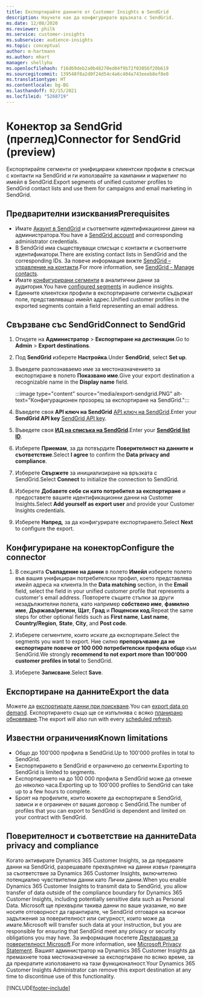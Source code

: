 ```yaml
---
title: Експортирайте данните от Customer Insights в SendGrid
description: Научете как да конфигурирате връзката с SendGrid.
ms.date: 12/08/2020
ms.reviewer: philk
ms.service: customer-insights
ms.subservice: audience-insights
ms.topic: conceptual
author: m-hartmann
ms.author: mhart
manager: shellyha
ms.openlocfilehash: f16d69deb2a0b48270ed04f9b72f03056f20b619
ms.sourcegitcommit: 139548f8a2d0f24d54c4a6c404a743eeeb8ef8e0
ms.translationtype: HT
ms.contentlocale: bg-BG
ms.lasthandoff: 02/15/2021
ms.locfileid: "5268719"
---
```

# <a name="connector-for-sendgrid-preview"></a><span data-ttu-id="f7d4c-103">Конектор за SendGrid (преглед)</span><span class="sxs-lookup"><span data-stu-id="f7d4c-103">Connector for SendGrid (preview)</span></span>

<span data-ttu-id="f7d4c-104">Експортирайте сегменти от унифицирани клиентски профили в списъци с контакти на SendGrid и ги използвайте за кампании и маркетинг по имейл в SendGrid.</span><span class="sxs-lookup"><span data-stu-id="f7d4c-104">Export segments of unified customer profiles to SendGrid contact lists and use them for campaigns and email marketing in SendGrid.</span></span> 

## <a name="prerequisites"></a><span data-ttu-id="f7d4c-105">Предварителни изисквания</span><span class="sxs-lookup"><span data-stu-id="f7d4c-105">Prerequisites</span></span>

-   <span data-ttu-id="f7d4c-106">Имате [Акаунт в SendGrid](https://sendgrid.com/) и съответните идентификационни данни на администратора.</span><span class="sxs-lookup"><span data-stu-id="f7d4c-106">You have a [SendGrid account](https://sendgrid.com/) and corresponding administrator credentials.</span></span>
-   <span data-ttu-id="f7d4c-107">В SendGrid има съществуващи списъци с контакти и съответните идентификатори.</span><span class="sxs-lookup"><span data-stu-id="f7d4c-107">There are existing contact lists in SendGrid and the corresponding IDs.</span></span> <span data-ttu-id="f7d4c-108">За повече информация вижте [SendGrid – управление на контакти](https://sendgrid.com/docs/ui/managing-contacts/create-and-manage-contacts/#manage-contacts).</span><span class="sxs-lookup"><span data-stu-id="f7d4c-108">For more information, see [SendGrid - Manage contacts](https://sendgrid.com/docs/ui/managing-contacts/create-and-manage-contacts/#manage-contacts).</span></span>
-   <span data-ttu-id="f7d4c-109">Имате [конфигурирани сегменти](segments.md) в аналитични данни за аудитория.</span><span class="sxs-lookup"><span data-stu-id="f7d4c-109">You have [configured segments](segments.md) in audience insights.</span></span>
-   <span data-ttu-id="f7d4c-110">Единните клиентски профили в експортираните сегменти съдържат поле, представляващо имейл адрес.</span><span class="sxs-lookup"><span data-stu-id="f7d4c-110">Unified customer profiles in the exported segments contain a field representing an email address.</span></span>

## <a name="connect-to-sendgrid"></a><span data-ttu-id="f7d4c-111">Свързване със SendGrid</span><span class="sxs-lookup"><span data-stu-id="f7d4c-111">Connect to SendGrid</span></span>

1. <span data-ttu-id="f7d4c-112">Отидете на **Администратор** > **Експортиране на дестинации**.</span><span class="sxs-lookup"><span data-stu-id="f7d4c-112">Go to **Admin** > **Export destinations**.</span></span>

1. <span data-ttu-id="f7d4c-113">Под **SendGrid** изберете **Настройка**.</span><span class="sxs-lookup"><span data-stu-id="f7d4c-113">Under **SendGrid**, select **Set up**.</span></span>

1. <span data-ttu-id="f7d4c-114">Въведете разпознаваемо име за местоназначението за експортиране в полето **Показвано име**.</span><span class="sxs-lookup"><span data-stu-id="f7d4c-114">Give your export destination a recognizable name in the **Display name** field.</span></span>

   :::image type="content" source="media/export-sendgrid.PNG" alt-text="Конфигурационен прозорец за експортиране на SendGrid.":::

1. <span data-ttu-id="f7d4c-116">Въведете своя **API ключ на SendGrid** [API ключ на SendGrid](https://sendgrid.com/docs/ui/account-and-settings/api-keys/).</span><span class="sxs-lookup"><span data-stu-id="f7d4c-116">Enter your **SendGrid API key** [SendGrid API key](https://sendgrid.com/docs/ui/account-and-settings/api-keys/).</span></span>

1. <span data-ttu-id="f7d4c-117">Въведете своя **[ИД на списъка на SendGrid](https://sendgrid.com/docs/ui/managing-contacts/create-and-manage-contacts/#manage-contacts)**.</span><span class="sxs-lookup"><span data-stu-id="f7d4c-117">Enter your **[SendGrid list ID](https://sendgrid.com/docs/ui/managing-contacts/create-and-manage-contacts/#manage-contacts)**.</span></span>

1. <span data-ttu-id="f7d4c-118">Изберете **Приемам**, за да потвърдите **Поверителност на данните и съответствие**.</span><span class="sxs-lookup"><span data-stu-id="f7d4c-118">Select **I agree** to confirm the **Data privacy and compliance**.</span></span>

1. <span data-ttu-id="f7d4c-119">Изберете **Свържете** за инициализиране на връзката с SendGrid.</span><span class="sxs-lookup"><span data-stu-id="f7d4c-119">Select **Connect** to initialize the connection to SendGrid.</span></span>

1. <span data-ttu-id="f7d4c-120">Изберете **Добавете себе си като потребител за експортиране** и предоставете вашите идентификационни данни на Customer Insights.</span><span class="sxs-lookup"><span data-stu-id="f7d4c-120">Select **Add yourself as export user** and provide your Customer Insights credentials.</span></span>

1. <span data-ttu-id="f7d4c-121">Изберете **Напред**, за да конфигурирате експортирането.</span><span class="sxs-lookup"><span data-stu-id="f7d4c-121">Select **Next** to configure the export.</span></span>

## <a name="configure-the-connector"></a><span data-ttu-id="f7d4c-122">Конфигуриране на конектор</span><span class="sxs-lookup"><span data-stu-id="f7d4c-122">Configure the connector</span></span>

1. <span data-ttu-id="f7d4c-123">В секцията **Съвпадение на данни** в полето **Имейл** изберете полето във вашия унифициран потребителски профил, което представлява имейл адреса на клиента.</span><span class="sxs-lookup"><span data-stu-id="f7d4c-123">In the **Data matching** section, in the **Email** field, select the field in your unified customer profile that represents a customer's email address.</span></span> <span data-ttu-id="f7d4c-124">Повторете същите стъпки за други незадължителни полета, като например **собствено име**, **фамилно име**, **Държава/регион**, **Щат**, **Град** и **Пощенски код**.</span><span class="sxs-lookup"><span data-stu-id="f7d4c-124">Repeat the same steps for other optional fields such as **First name**, **Last name**, **Country/Region**, **State**, **City**, and **Post code**.</span></span>

1. <span data-ttu-id="f7d4c-125">Изберете сегментите, които искате да експортирате.</span><span class="sxs-lookup"><span data-stu-id="f7d4c-125">Select the segments you want to export.</span></span> <span data-ttu-id="f7d4c-126">Ние силно **препоръчваме да не експортирате повече от 100 000 потребителски профила общо** към SendGrid.</span><span class="sxs-lookup"><span data-stu-id="f7d4c-126">We strongly **recommend to not export more than 100'000 customer profiles in total** to SendGrid.</span></span> 

1. <span data-ttu-id="f7d4c-127">Изберете **Записване**.</span><span class="sxs-lookup"><span data-stu-id="f7d4c-127">Select **Save**.</span></span>

## <a name="export-the-data"></a><span data-ttu-id="f7d4c-128">Експортиране на данните</span><span class="sxs-lookup"><span data-stu-id="f7d4c-128">Export the data</span></span>

<span data-ttu-id="f7d4c-129">Можете да [експортирате данни при поискване](export-destinations.md).</span><span class="sxs-lookup"><span data-stu-id="f7d4c-129">You can [export data on demand](export-destinations.md).</span></span> <span data-ttu-id="f7d4c-130">Експортирането също ще се изпълнява с всяко [планирано обновяване](system.md#schedule-tab).</span><span class="sxs-lookup"><span data-stu-id="f7d4c-130">The export will also run with every [scheduled refresh](system.md#schedule-tab).</span></span>

## <a name="known-limitations"></a><span data-ttu-id="f7d4c-131">Известни ограничения</span><span class="sxs-lookup"><span data-stu-id="f7d4c-131">Known limitations</span></span>

- <span data-ttu-id="f7d4c-132">Общо до 100'000 профила в SendGrid.</span><span class="sxs-lookup"><span data-stu-id="f7d4c-132">Up to 100'000 profiles in total to SendGrid.</span></span>
- <span data-ttu-id="f7d4c-133">Експортирането в SendGrid е ограничено до сегменти.</span><span class="sxs-lookup"><span data-stu-id="f7d4c-133">Exporting to SendGrid is limited to segments.</span></span>
- <span data-ttu-id="f7d4c-134">Експортирането на до 100 000 профила в SendGrid може да отнеме до няколко часа.</span><span class="sxs-lookup"><span data-stu-id="f7d4c-134">Exporting up to 100'000 profiles to SendGrid can take up to a few hours to complete.</span></span> 
- <span data-ttu-id="f7d4c-135">Броят на профилите, които можете да експортирате в SendGrid, зависи и е ограничен от вашия договор с SendGrid.</span><span class="sxs-lookup"><span data-stu-id="f7d4c-135">The number of profiles that you can export to SendGrid is dependent and limited on your contract with SendGrid.</span></span>

## <a name="data-privacy-and-compliance"></a><span data-ttu-id="f7d4c-136">Поверителност и съответствие на данните</span><span class="sxs-lookup"><span data-stu-id="f7d4c-136">Data privacy and compliance</span></span>

<span data-ttu-id="f7d4c-137">Когато активирате Dynamics 365 Customer Insights, за да предавате данни на SendGrid, разрешавате прехвърляне на данни извън границата за съответствие за Dynamics 365 Customer Insights, включително потенциално чувствителни данни като Лични данни.</span><span class="sxs-lookup"><span data-stu-id="f7d4c-137">When you enable Dynamics 365 Customer Insights to transmit data to SendGrid, you allow transfer of data outside of the compliance boundary for Dynamics 365 Customer Insights, including potentially sensitive data such as Personal Data.</span></span> <span data-ttu-id="f7d4c-138">Microsoft ще прехвърли такива данни по ваше указание, но вие носите отговорност да гарантирате, че SendGrid отговаря на всички задължения за поверителност или сигурност, които може да имате.</span><span class="sxs-lookup"><span data-stu-id="f7d4c-138">Microsoft will transfer such data at your instruction, but you are responsible for ensuring that SendGrid meet any privacy or security obligations you may have.</span></span> <span data-ttu-id="f7d4c-139">За информация посетете [Декларация за поверителност Microsoft](https://go.microsoft.com/fwlink/?linkid=396732).</span><span class="sxs-lookup"><span data-stu-id="f7d4c-139">For more information, see [Microsoft Privacy Statement](https://go.microsoft.com/fwlink/?linkid=396732).</span></span>
<span data-ttu-id="f7d4c-140">Вашият администратор на Dynamics 365 Customer Insights да премахнете това местоназначение за експортиране по всяко време, за да прекратите използването на тази функционалност.</span><span class="sxs-lookup"><span data-stu-id="f7d4c-140">Your Dynamics 365 Customer Insights Administrator can remove this export destination at any time to discontinue use of this functionality.</span></span>


[!INCLUDE[footer-include](../includes/footer-banner.md)]